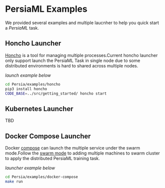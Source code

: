 # PersiaML Examples

We provided several examples and multiple laucnher to help you quick start a *PersiaML* task.

## Honcho Launcher
[Honcho](https://github.com/nickstenning/honcho) is a tool for managing multiple processes.Current honcho launcher only support launch the PersiaML Task in single node due to some distributed environments is hard to shared across multiple nodes.

*launch example below*
```bash
cd Persia/examples/honcho
pip3 install honcho
CODE_BASE=../src/getting_started/ honcho start
```

## Kubernetes Launcher
TBD

## Docker Compose Launcher

Docker [compose](https://docs.docker.com/compose/) can launch the multiple service under the swarm mode.Follow the [swarm mode](https://docs.docker.com/engine/swarm/) to adding multiple machines to swarm cluster to apply the distributed PersiaML training task.

*launcher example below*
```bash
cd Persia/examples/docker-compose
make run
```